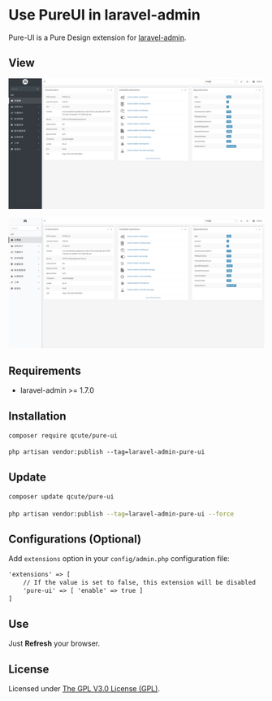 # Use PureUI in laravel-admin

Pure-UI is a Pure Design extension for [laravel-admin](https://github.com/z-song/laravel-admin).

## View

![Black](./images/black.webp)  

![Black-Light](./images/black-light.webp)  

## Requirements

* laravel-admin >= 1.7.0

## Installation

```
composer require qcute/pure-ui

php artisan vendor:publish --tag=laravel-admin-pure-ui
```

## Update

```bash
composer update qcute/pure-ui

php artisan vendor:publish --tag=laravel-admin-pure-ui --force
```

## Configurations (Optional)

Add `extensions` option in your `config/admin.php` configuration file:

```
'extensions' => [
    // If the value is set to false, this extension will be disabled
    'pure-ui' => [ 'enable' => true ]
]
```

## Use

Just **Refresh** your browser.


## License

Licensed under [The GPL V3.0 License (GPL)](LICENSE).
